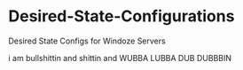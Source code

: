 # Desired-State-Configurations
Desired State Configs for Windoze Servers

i am bullshittin and shittin and WUBBA LUBBA DUB DUBBBIN
